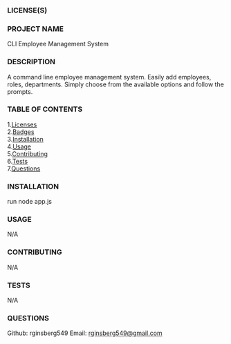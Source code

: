 
### LICENSE(S)<a href=#licenses></a>
<a href=#badges></a>

### PROJECT NAME
CLI Employee Management System
    
### DESCRIPTION
A command line employee management system.  Easily add employees, roles, departments.  Simply choose from the available options and follow the prompts. 
    
### TABLE OF CONTENTS
1.[Licenses](#licenses)  
2.[Badges](#badges)  
3.[Installation](#installation)  
4.[Usage](#usage)  
5.[Contributing](#contributing)  
6.[Tests](#tests)  
7.[Questions](#questions)  
    
### INSTALLATION <a href=#installation></a>
run node app.js

### USAGE <a href=#usage></a>
N/A

### CONTRIBUTING <a href=#contributing></a>
N/A

### TESTS <a href=#tests></a>
N/A

### QUESTIONS <a href=#questions></a>
Github: rginsberg549 
Email: rginsberg549@gmail.com  

